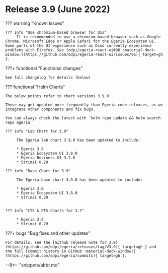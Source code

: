 <!-- SPDX-License-Identifier: CC-BY-4.0 -->
<!-- Copyright Contributors to the Egeria project. -->

# Release 3.9 (June 2022)

??? warning "Known Issues"

    ??? info "Use chromium-based browser for UIs"
         It is recommended to use a chromium-based browser such as Google Chrome, Microsoft Edge or Apple Safari for the Egeria Ecosystem UI. Some parts of the UI experience such as Dino currently experience problems with Firefox. See [odpi/egeria-react-ui#96 :material-dock-window:](https://github.com/odpi/egeria-react-ui/issues/96){ target=gh }.

???+ functional "Functional changes"

    See full changelog for details (below)

??? functional "Helm Charts"

    The below points refer to chart versions 3.9.0.

    These may get updated more frequently than Egeria code releases, as we integrate other components and fix bugs.

    You can always check the latest with `helm repo update && helm search repo egeria `

    ??? info "Lab Chart for 3.9"

         The Egeria lab chart 3.9.0 has been updated to include:

         * Egeria 3.9
         * Egeria Ecosystem UI 3.8.0
         * Egeria Business UI 3.2.0
         * Strimzi 0.29

    ??? info "Base Chart for 3.9"

         The Egeria base chart 3.9.0 has been updated to include:

         * Egeria 3.9
         * Egeria Ecosystem UI 3.8.0
         * Strimzi 0.29


    ??? info "CTS & PTS Charts for 3.7"

         * Egeria 3.9
         * Strimzi 0.29

???+ bugs "Bug fixes and other updates"

    For details, see the [Github release note for 3.9](https://github.com/odpi/egeria/releases/tag/V3.9){ target=gh } and the full [commit history in GitHub :material-dock-window:](https://github.com/odpi/egeria/commits){ target=gh }.


--8<-- "snippets/abbr.md"